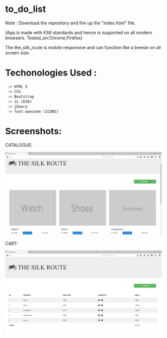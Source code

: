 # to_do_list

Note : Download the repository and fire up the "index.html" file.

(App is made with ES6 standards and hence is supported on all modern browsers. Tested_on:Chrome,Firefox)

The the_silk_route is mobile responsive and can function like a breeze on all screen size.

# Techonologies Used :

     -> HTML 5
     -> CSS
     -> Bootstrap
     -> Js (ES6)
     -> jQuery
     -> font-awesome (ICONS)

# Screenshots:

  CATALOGUE:
  
![Alt text](https://github.com/divyankkarolia97/the_silk_route/blob/master/Screenshots/TheSilkRoute(Catalogue).jpg "Screenshot(Desktop_Catalogue)")

  CART:
  
![Alt text](https://github.com/divyankkarolia97/the_silk_route/blob/master/Screenshots/TheSilkRoute(Cart).jpg "Screenshot(Desktop_Cart)")

